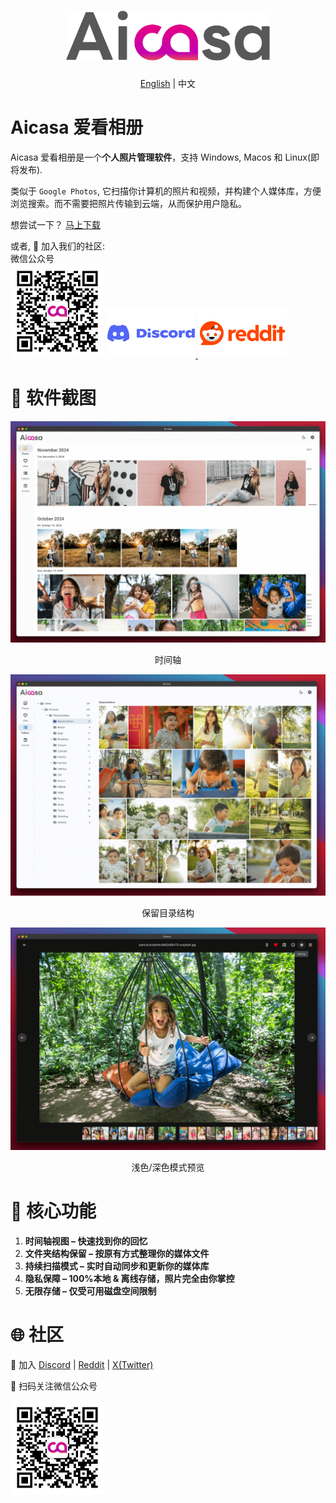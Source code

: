 <h1 align="center">
  <a href="https://github.com/kangfenmao/cherry-studio/releases">
    <img src="https://github.com/aicasa-ai/Aicasa/blob/main/assets/aicasa-logo.png?raw=true" height="80" alt="Aicasa Logo" /><br>
  </a>
</h1>
<p align="center"><a href="./README.md">English</a> | 中文</p>

# Aicasa 爱看相册

Aicasa 爱看相册是一个<b>个人照片管理软件</b>，支持 Windows, Macos 和 Linux(即将发布).

类似于 `Google Photos`, 它扫描你计算机的照片和视频，并构建个人媒体库，方便浏览搜索。而不需要把照片传输到云端，从而保护用户隐私。

想尝试一下？ [马上下载](https://github.com/aicasa-ai/Aicasa/releases/latest)

<p>
  或者, 👏 加入我们的社区:
  <br />
  微信公众号<br />
  <img src="https://github.com/aicasa-ai/Aicasa/blob/main/assets/wechat-qrcode.png?raw=true" alt="Wechat QR Code" height="150">
  <a href="https://discord.gg/VCqXcAz6Js">
    <img src="https://github.com/aicasa-ai/Aicasa/blob/main/assets/discord.png?raw=true" height="80" alt="Discord" />
  </a>
  <a href="https://www.reddit.com/r/Aicasa">
    <img src="https://github.com/aicasa-ai/Aicasa/blob/main/assets/reddit.png?raw=true" height="80" alt="Reddit" />
  </a>
</p>

# 🌠 软件截图

![Screenshot 1](https://github.com/aicasa-ai/Aicasa/blob/main/assets/screenshot-1.png?raw=true)

<p align="center">时间轴</p>

![Screenshot 2](https://github.com/aicasa-ai/Aicasa/blob/main/assets/screenshot-2.png?raw=true)

<p align="center">保留目录结构</p>

![Screenshot 3](https://github.com/aicasa-ai/Aicasa/blob/main/assets/screenshot-3.png?raw=true)

<p align="center">浅色/深色模式预览</p>

# 🌟 核心功能

1. **时间轴视图 – 快速找到你的回忆**
2. **文件夹结构保留 – 按原有方式整理你的媒体文件**
3. **持续扫描模式 – 实时自动同步和更新你的媒体库**
4. **隐私保障 – 100%本地 & 离线存储，照片完全由你掌控**
5. **无限存储 – 仅受可用磁盘空间限制**

# 🌐 社区

👏 加入 [Discord](https://discord.gg/VCqXcAz6Js) | [Reddit](https://www.reddit.com/r/Aicasa/) | [X(Twitter)](https://x.com/wikkefly)

👏 扫码关注微信公众号<br />

<img src="https://github.com/aicasa-ai/Aicasa/blob/main/assets/wechat-qrcode.png?raw=true" alt="Wechat QR Code" height="150">
